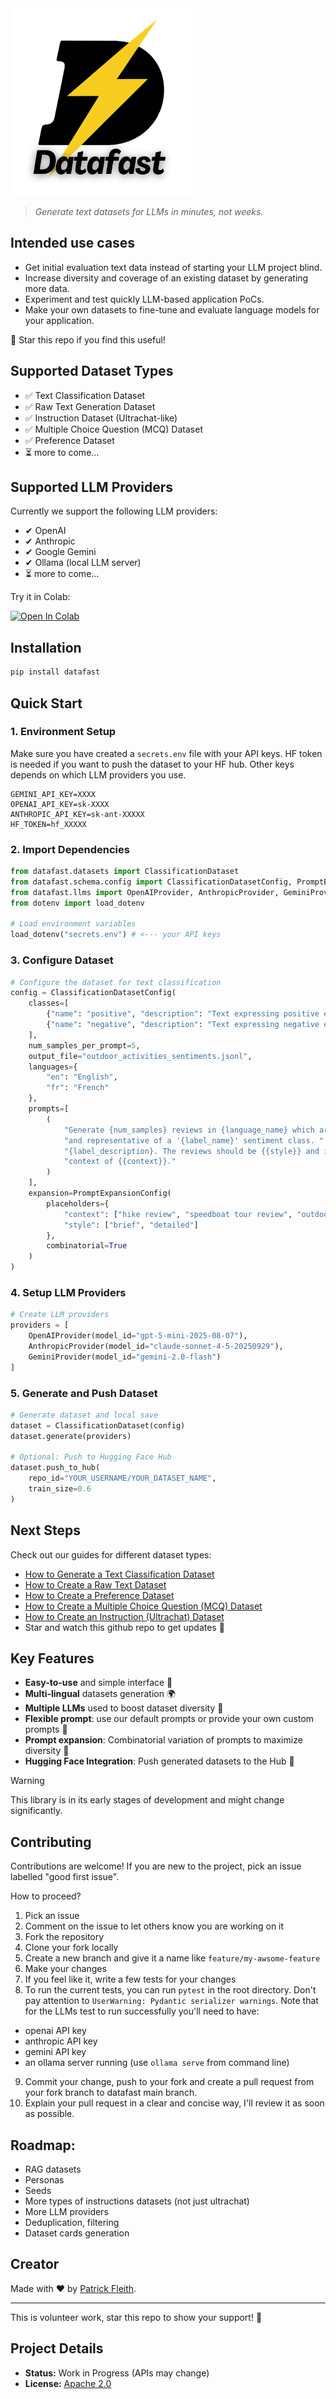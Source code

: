 <div align="left">
  <img src="./assets/Datafast Logo.png" alt="Datafast Logo" width="300px">
</div>
    
> *Generate text datasets for LLMs in minutes, not weeks.*

## Intended use cases
- Get initial evaluation text data instead of starting your LLM project blind.
- Increase diversity and coverage of an existing dataset by generating more data.
- Experiment and test quickly LLM-based application PoCs.
- Make your own datasets to fine-tune and evaluate language models for your application.

🌟 Star this repo if you find this useful! 

## Supported Dataset Types

- ✅ Text Classification Dataset
- ✅ Raw Text Generation Dataset
- ✅ Instruction Dataset (Ultrachat-like)
- ✅ Multiple Choice Question (MCQ) Dataset
- ✅ Preference Dataset
- ⏳ more to come...

## Supported LLM Providers

Currently we support the following LLM providers:

- ✔︎ OpenAI
- ✔︎ Anthropic
- ✔︎ Google Gemini
- ✔︎ Ollama (local LLM server)
- ⏳ more to come...


Try it in Colab: 

[![Open In Colab](https://colab.research.google.com/assets/colab-badge.svg)](https://colab.research.google.com/github/patrickfleith/datapipes/blob/main/notebooks/Datafast_Quickstart_Text_Classification.ipynb)


## Installation
```bash
pip install datafast
```

## Quick Start

### 1. Environment Setup

Make sure you have created a `secrets.env` file with your API keys.
HF token is needed if you want to push the dataset to your HF hub.
Other keys depends on which LLM providers you use.
```
GEMINI_API_KEY=XXXX
OPENAI_API_KEY=sk-XXXX
ANTHROPIC_API_KEY=sk-ant-XXXXX
HF_TOKEN=hf_XXXXX
```

### 2. Import Dependencies
```python
from datafast.datasets import ClassificationDataset
from datafast.schema.config import ClassificationDatasetConfig, PromptExpansionConfig
from datafast.llms import OpenAIProvider, AnthropicProvider, GeminiProvider
from dotenv import load_dotenv

# Load environment variables
load_dotenv("secrets.env") # <--- your API keys
```

### 3. Configure Dataset
```python
# Configure the dataset for text classification
config = ClassificationDatasetConfig(
    classes=[
        {"name": "positive", "description": "Text expressing positive emotions or approval"},
        {"name": "negative", "description": "Text expressing negative emotions or criticism"}
    ],
    num_samples_per_prompt=5,
    output_file="outdoor_activities_sentiments.jsonl",
    languages={
        "en": "English", 
        "fr": "French"
    },
    prompts=[
        (
            "Generate {num_samples} reviews in {language_name} which are diverse "
            "and representative of a '{label_name}' sentiment class. "
            "{label_description}. The reviews should be {{style}} and in the "
            "context of {{context}}."
        )
    ],
    expansion=PromptExpansionConfig(
        placeholders={
            "context": ["hike review", "speedboat tour review", "outdoor climbing experience"],
            "style": ["brief", "detailed"]
        },
        combinatorial=True
    )
)
```

### 4. Setup LLM Providers
```python
# Create LLM providers
providers = [
    OpenAIProvider(model_id="gpt-5-mini-2025-08-07"),
    AnthropicProvider(model_id="claude-sonnet-4-5-20250929"),
    GeminiProvider(model_id="gemini-2.0-flash")
]
```

### 5. Generate and Push Dataset
```python
# Generate dataset and local save
dataset = ClassificationDataset(config)
dataset.generate(providers)

# Optional: Push to Hugging Face Hub
dataset.push_to_hub(
    repo_id="YOUR_USERNAME/YOUR_DATASET_NAME",
    train_size=0.6
)
```

## Next Steps

Check out our guides for different dataset types:

* [How to Generate a Text Classification Dataset](https://patrickfleith.github.io/datafast/guides/generating_text_classification_datasets/)
* [How to Create a Raw Text Dataset](https://patrickfleith.github.io/datafast/guides/generating_text_datasets/)
* [How to Create a Preference Dataset](https://patrickfleith.github.io/datafast/guides/generating_preference_datasets/)
* [How to Create a Multiple Choice Question (MCQ) Dataset](https://patrickfleith.github.io/datafast/guides/generating_mcq_datasets/)
* [How to Create an Instruction (Ultrachat) Dataset](https://patrickfleith.github.io/datafast/guides/generating_ultrachat_datasets/)
* Star and watch this github repo to get updates 🌟

## Key Features

* **Easy-to-use** and simple interface 🚀
* **Multi-lingual** datasets generation 🌍
* **Multiple LLMs** used to boost dataset diversity 🤖
* **Flexible prompt**: use our default prompts or provide your own custom prompts 📝
* **Prompt expansion**: Combinatorial variation of prompts to maximize diversity 🔄
* **Hugging Face Integration**: Push generated datasets to the Hub 🤗

> [!WARNING]
> This library is in its early stages of development and might change significantly.

## Contributing

Contributions are welcome! If you are new to the project, pick an issue labelled "good first issue".

How to proceed?
1. Pick an issue
2. Comment on the issue to let others know you are working on it
3. Fork the repository
4. Clone your fork locally
5. Create a new branch and give it a name like `feature/my-awsome-feature`
6. Make your changes
7. If you feel like it, write a few tests for your changes
8. To run the current tests, you can run `pytest` in the root directory. Don't pay attention to `UserWarning: Pydantic serializer warnings`. Note that for the LLMs test to run successfully you'll need to have:
- openai API key
- anthropic API key
- gemini API key
- an ollama server running (use `ollama serve` from command line)
9. Commit your change, push to your fork and create a pull request from your fork branch to datafast main branch.
10. Explain your pull request in a clear and concise way, I'll review it as soon as possible.

## Roadmap:

- RAG datasets
- Personas
- Seeds
- More types of instructions datasets (not just ultrachat)
- More LLM providers
- Deduplication, filtering
- Dataset cards generation

## Creator

Made with ❤️ by [Patrick Fleith](https://www.linkedin.com/in/patrick-fleith/).

<hr> 

This is volunteer work, star this repo to show your support! 🙏


## Project Details
- **Status:** Work in Progress (APIs may change)
- **License:** [Apache 2.0](LICENSE)
